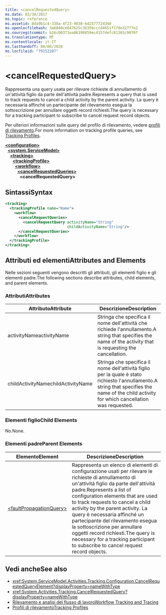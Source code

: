 ```yaml
---
title: <cancelRequestedQuery>
ms.date: 03/30/2017
ms.topic: reference
ms.assetid: 8da9b1c4-338a-4f23-9830-6d257772d340
ms.openlocfilehash: 3e6840ce647625c36356cccd4651f17de32777e2
ms.sourcegitcommit: b16c00371ea06398859ecd157defc81301c9070f
ms.translationtype: MT
ms.contentlocale: it-IT
ms.lasthandoff: 06/06/2020
ms.locfileid: "79152287"
---
```

# \<cancelRequestedQuery>
<span data-ttu-id="61db3-101">Rappresenta una query usata per rilevare richieste di annullamento di un'attività figlio da parte dell'attività padre.</span><span class="sxs-lookup"><span data-stu-id="61db3-101">Represents a query that is used to track requests to cancel a child activity by the parent activity.</span></span> <span data-ttu-id="61db3-102">La query è necessaria affinché un partecipante del rilevamento esegua la sottoscrizione per annullare oggetti record richiesti.</span><span class="sxs-lookup"><span data-stu-id="61db3-102">The query is necessary for a tracking participant to subscribe to cancel request record objects.</span></span>  
  
 <span data-ttu-id="61db3-103">Per ulteriori informazioni sulle query del profilo di rilevamento, vedere [profili di rilevamento](../../../windows-workflow-foundation/tracking-profiles.md).</span><span class="sxs-lookup"><span data-stu-id="61db3-103">For more information on tracking profile queries, see [Tracking Profiles](../../../windows-workflow-foundation/tracking-profiles.md).</span></span>  
  
[**\<configuration>**](../configuration-element.md)\
&nbsp;&nbsp;[**\<system.ServiceModel>**](system-servicemodel-of-workflow.md)\
&nbsp;&nbsp;&nbsp;&nbsp;[**\<tracking>**](tracking.md)\
&nbsp;&nbsp;&nbsp;&nbsp;&nbsp;&nbsp;[**\<trackingProfile>**](trackingprofile.md)\
&nbsp;&nbsp;&nbsp;&nbsp;&nbsp;&nbsp;&nbsp;&nbsp;[**\<workflow>**](workflow.md)\
&nbsp;&nbsp;&nbsp;&nbsp;&nbsp;&nbsp;&nbsp;&nbsp;&nbsp;&nbsp;[**\<cancelRequestedQueries>**](cancelrequestedqueries.md)\
&nbsp;&nbsp;&nbsp;&nbsp;&nbsp;&nbsp;&nbsp;&nbsp;&nbsp;&nbsp;&nbsp;&nbsp;**\<cancelRequestedQuery>**  
  
## <a name="syntax"></a><span data-ttu-id="61db3-104">Sintassi</span><span class="sxs-lookup"><span data-stu-id="61db3-104">Syntax</span></span>  
  
```xml  
<tracking>
  <trackingProfile name="Name">
    <workflow>
      <cancelRequestQueries>
        <cancelRequestQuery activityName="String"
                            childActivityName="String"/>
      </cancelRequestQueries>
    </workflow>
  </trackingProfile>
</tracking>  
```  
  
## <a name="attributes-and-elements"></a><span data-ttu-id="61db3-105">Attributi ed elementi</span><span class="sxs-lookup"><span data-stu-id="61db3-105">Attributes and Elements</span></span>  
 <span data-ttu-id="61db3-106">Nelle sezioni seguenti vengono descritti gli attributi, gli elementi figlio e gli elementi padre.</span><span class="sxs-lookup"><span data-stu-id="61db3-106">The following sections describe attributes, child elements, and parent elements.</span></span>  
  
### <a name="attributes"></a><span data-ttu-id="61db3-107">Attributi</span><span class="sxs-lookup"><span data-stu-id="61db3-107">Attributes</span></span>  
  
|<span data-ttu-id="61db3-108">Attributo</span><span class="sxs-lookup"><span data-stu-id="61db3-108">Attribute</span></span>|<span data-ttu-id="61db3-109">Descrizione</span><span class="sxs-lookup"><span data-stu-id="61db3-109">Description</span></span>|  
|---------------|-----------------|  
|<span data-ttu-id="61db3-110">activityName</span><span class="sxs-lookup"><span data-stu-id="61db3-110">activityName</span></span>|<span data-ttu-id="61db3-111">Stringa che specifica il nome dell'attività che richiede l'annullamento.</span><span class="sxs-lookup"><span data-stu-id="61db3-111">A string that specifies the name of the activity that is requesting the cancellation.</span></span>|  
|<span data-ttu-id="61db3-112">childActivityName</span><span class="sxs-lookup"><span data-stu-id="61db3-112">childActivityName</span></span>|<span data-ttu-id="61db3-113">Stringa che specifica il nome dell'attività figlio per la quale è stato richiesto l'annullamento.</span><span class="sxs-lookup"><span data-stu-id="61db3-113">A string that specifies the name of the child activity for which cancellation was requested.</span></span>|  
  
### <a name="child-elements"></a><span data-ttu-id="61db3-114">Elementi figlio</span><span class="sxs-lookup"><span data-stu-id="61db3-114">Child Elements</span></span>  
 <span data-ttu-id="61db3-115">No.</span><span class="sxs-lookup"><span data-stu-id="61db3-115">None.</span></span>  
  
### <a name="parent-elements"></a><span data-ttu-id="61db3-116">Elementi padre</span><span class="sxs-lookup"><span data-stu-id="61db3-116">Parent Elements</span></span>  
  
|<span data-ttu-id="61db3-117">Elemento</span><span class="sxs-lookup"><span data-stu-id="61db3-117">Element</span></span>|<span data-ttu-id="61db3-118">Descrizione</span><span class="sxs-lookup"><span data-stu-id="61db3-118">Description</span></span>|  
|-------------|-----------------|  
|[\<faultPropagationQuery>](faultpropagationquery.md)|<span data-ttu-id="61db3-119">Rappresenta un elenco di elementi di configurazione usati per rilevare le richieste di annullamento di un'attività figlio da parte dell'attività padre.</span><span class="sxs-lookup"><span data-stu-id="61db3-119">Represents a list of configuration elements that are used to track requests to cancel a child activity by the parent activity.</span></span> <span data-ttu-id="61db3-120">La query è necessaria affinché un partecipante del rilevamento esegua la sottoscrizione per annullare oggetti record richiesti.</span><span class="sxs-lookup"><span data-stu-id="61db3-120">The query is necessary for a tracking participant to subscribe to cancel request record objects.</span></span>|  
  
## <a name="see-also"></a><span data-ttu-id="61db3-121">Vedi anche</span><span class="sxs-lookup"><span data-stu-id="61db3-121">See also</span></span>

- <xref:System.ServiceModel.Activities.Tracking.Configuration.CancelRequestedQueryElement?displayProperty=nameWithType>
- <xref:System.Activities.Tracking.CancelRequestedQuery?displayProperty=nameWithType>
- [<span data-ttu-id="61db3-122">Rilevamento e analisi del flusso di lavoro</span><span class="sxs-lookup"><span data-stu-id="61db3-122">Workflow Tracking and Tracing</span></span>](../../../windows-workflow-foundation/workflow-tracking-and-tracing.md)
- [<span data-ttu-id="61db3-123">Profili di rilevamento</span><span class="sxs-lookup"><span data-stu-id="61db3-123">Tracking Profiles</span></span>](../../../windows-workflow-foundation/tracking-profiles.md)

